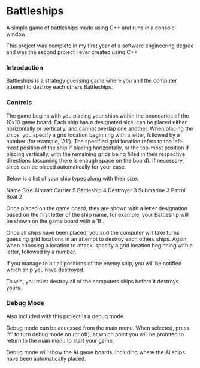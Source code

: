 # Battleships

A simple game of battleships made using C++ and runs in a console window

This project was complete in my first year of a software engineering degree and was the second project I ever created using C++

### Introduction
Battleships is a strategy guessing game where you and the computer attempt
to destroy each others Battleships.

### Controls
The game begins with you placing your ships within the boundaries of the
10x10 game board.
Each ship has a designated size, can be placed either horizontally
or vertically, and cannot overlap one another.
When placing the ships, you specify a grid location beginning with a letter,
followed by a number (for example, 'A1'). 
The specified grid location refers to the left-most position of the ship
if placing horizontally, or the top-most position if placing vertically,
with the remaining grids being filled in their respective directions
(assuming there is enough space on the board).
If necessary, ships can be placed automatically for your ease.

Below is a list of your ship types along with their size.

Name			Size
Aircraft Carrier   	 5
Battleship         	 4
Destroyer          	 3
Submarine	   	 3
Patrol Boat	   	 2

Once placed on the game board, they are shown with a letter designation
based on the first letter of the ship name, for example, your Battleship
will be shown on the game board with a 'B'.

Once all ships have been placed, you and the computer will take turns guessing
grid locations in an attempt to destroy each others ships. Again, when choosing
a location to attack, specify a grid location beginning with a letter,
followed by a number.

If you manage to hit all positions of the enemy ship, you will be notified
which ship you have destroyed.

To win, you must destroy all of the computers ships before it destroys yours.

### Debug Mode
Also included with this project is a debug mode.

Debug mode can be accessed from the main menu. When selected, press 'Y' to 
turn debug mode on (or off), at which point you will be promted to return 
to the main menu to start your game.

Debug mode will show the AI game boards, including where the AI ships have
been automatically placed.
